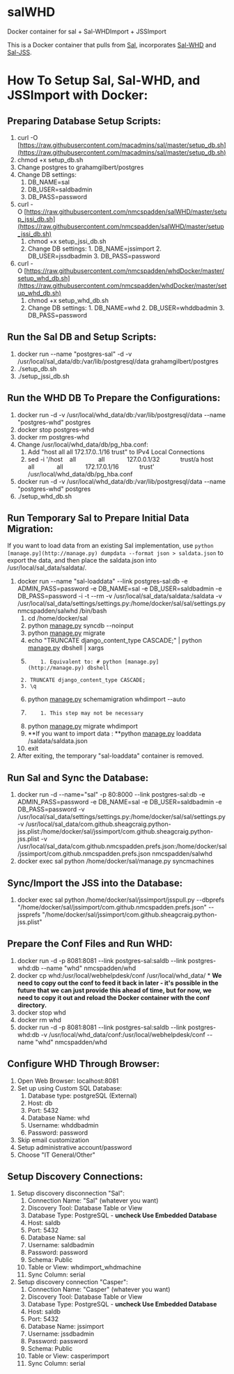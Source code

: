 salWHD
======

Docker container for sal + Sal-WHDImport + JSSImport

This is a Docker container that pulls from [Sal](https://github.com/macadmins/sal), incorporates [Sal-WHD](https://github.com/nmcspadden/Sal-WHDImport) and [Sal-JSS](https://github.com/nmcspadden/Sal-JSSImport).

How To Setup Sal, Sal-WHD, and JSSImport with Docker:
=========

Preparing Database Setup Scripts:
-----

1. curl -O [https://raw.githubusercontent.com/macadmins/sal/master/setup_db.sh](https://raw.githubusercontent.com/macadmins/sal/master/setup_db.sh)
 1. chmod +x setup_db.sh
 2. Change postgres to grahamgilbert/postgres
 3. Change DB settings:
    1. DB_NAME=sal
    2. DB_USER=saldbadmin
    3. DB_PASS=password
2. curl -O [https://raw.githubusercontent.com/nmcspadden/salWHD/master/setup_jssi_db.sh](https://raw.githubusercontent.com/nmcspadden/salWHD/master/setup_jssi_db.sh)
      1. chmod +x setup_jssi_db.sh
      2. Change DB settings:
        1. DB_NAME=jssimport
        2. DB_USER=jssdbadmin
        3. DB_PASS=password
3. curl -O [https://raw.githubusercontent.com/nmcspadden/whdDocker/master/setup_whd_db.sh](https://raw.githubusercontent.com/nmcspadden/whdDocker/master/setup_whd_db.sh)
      1. chmod +x setup_whd_db.sh
      2. Change DB settings:
        1. DB_NAME=whd
        2. DB_USER=whddbadmin
        3. DB_PASS=password

Run the Sal DB and Setup Scripts:
-------

1. docker run --name "postgres-sal" -d -v /usr/local/sal_data/db:/var/lib/postgresql/data grahamgilbert/postgres
2. ./setup_db.sh
3. ./setup_jssi_db.sh

Run the WHD DB To Prepare the Configurations:
-----

1. docker run -d -v /usr/local/whd_data/db:/var/lib/postgresql/data --name "postgres-whd" postgres
2. docker stop postgres-whd
3. docker rm postgres-whd
4. Change /usr/local/whd_data/db/pg_hba.conf:
    1. Add "host all all 172.17.0..1/16 trust" to IPv4 Local Connections
    2. sed -i '/host    all             all             127.0.0.1\/32            trust/a host    all             all             172.17.0.1\/16            trust' /usr/local/whd_data/db/pg_hba.conf
5. docker run -d -v /usr/local/whd_data/db:/var/lib/postgresql/data --name "postgres-whd" postgres
6. ./setup_whd_db.sh

Run Temporary Sal to Prepare Initial Data Migration:
-----

If you want to load data from an existing Sal implementation, use `python
[manage.py](http://manage.py) dumpdata --format json > saldata.json` to export
the data, and then place the saldata.json into /usr/local/sal_data/saldata/.

1. docker run --name "sal-loaddata" --link postgres-sal:db -e ADMIN_PASS=password -e DB_NAME=sal -e DB_USER=saldbadmin -e DB_PASS=password -i -t --rm -v /usr/local/sal_data/saldata:/saldata -v /usr/local/sal_data/settings/settings.py:/home/docker/sal/sal/settings.py nmcspadden/salwhd /bin/bash
      1. cd /home/docker/sal
      2. python [manage.py](http://manage.py) syncdb --noinput
      3. python [manage.py](http://manage.py) migrate
      4. echo "TRUNCATE django_content_type CASCADE;" | python [manage.py](http://manage.py) dbshell | xargs
      5.         1. Equivalent to: # python [manage.py](http://manage.py) dbshell
        2. TRUNCATE django_content_type CASCADE;
        3. \q
      6. python [manage.py](http://manage.py) schemamigration whdimport --auto
      7.         1. This step may not be necessary
      8. python [manage.py](http://manage.py) migrate whdimport
      9. **If you want to import data : **python [manage.py](http://manage.py) loaddata /saldata/saldata.json
      10. exit
2. After exiting, the temporary "sal-loaddata" container is removed.

Run Sal and Sync the Database:
-----

1. docker run -d --name="sal" -p 80:8000 --link postgres-sal:db -e ADMIN_PASS=password -e DB_NAME=sal -e DB_USER=saldbadmin -e DB_PASS=password -v /usr/local/sal_data/settings/settings.py:/home/docker/sal/sal/settings.py -v /usr/local/sal_data/com.github.sheagcraig.python-jss.plist:/home/docker/sal/jssimport/com.github.sheagcraig.python-jss.plist -v /usr/local/sal_data/com.github.nmcspadden.prefs.json:/home/docker/sal/jssimport/com.github.nmcspadden.prefs.json nmcspadden/salwhd
2. docker exec sal python /home/docker/sal/manage.py syncmachines

Sync/Import the JSS into the Database:
-----

1. docker exec sal python /home/docker/sal/jssimport/jsspull.py --dbprefs "/home/docker/sal/jssimport/com.github.nmcspadden.prefs.json" --jssprefs "/home/docker/sal/jssimport/com.github.sheagcraig.python-jss.plist"

Prepare the Conf Files and Run WHD:
-----

1. docker run -d -p 8081:8081 --link postgres-sal:saldb --link postgres-whd:db --name "whd" nmcspadden/whd
2. docker cp whd:/usr/local/webhelpdesk/conf /usr/local/whd_data/
       * **We need to copy out the conf to feed it back in later - it's possible in the future that we can just provide this ahead of time, but for now, we need to copy it out and reload the Docker container with the conf directory.**
4. docker stop whd
5. docker rm whd
6. docker run -d -p 8081:8081 --link postgres-sal:saldb --link postgres-whd:db -v /usr/local/whd_data/conf:/usr/local/webhelpdesk/conf --name "whd" nmcspadden/whd

Configure WHD Through Browser:
----

1. Open Web Browser: localhost:8081
2. Set up using Custom SQL Database:
      1. Database type: postgreSQL (External)
      2. Host: db
      3. Port: 5432
      4. Database Name: whd
      5. Username: whddbadmin
      6. Password: password
3. Skip email customization
4. Setup administrative account/password
5. Choose "IT General/Other"

Setup Discovery Connections:
----

1. Setup discovery disconnection "Sal":
      1. Connection Name: "Sal" (whatever you want)
      2. Discovery Tool: Database Table or View
      3. Database Type: PostgreSQL - **uncheck Use Embedded Database**
      4. Host: saldb
      5. Port: 5432
      6. Database Name: sal
      7. Username: saldbadmin
      8. Password: password
      9. Schema: Public
      10. Table or View: whdimport_whdmachine
      11. Sync Column: serial
2. Setup discovery connection "Casper":
      1. Connection Name: "Casper" (whatever you want)
      2. Discovery Tool: Database Table or View
      3. Database Type: PostgreSQL - **uncheck Use Embedded Database**
      4. Host: saldb
      5. Port: 5432
      6. Database Name: jssimport
      7. Username: jssdbadmin
      8. Password: password
      9. Schema: Public
      10. Table or View: casperimport
      11. Sync Column: serial
